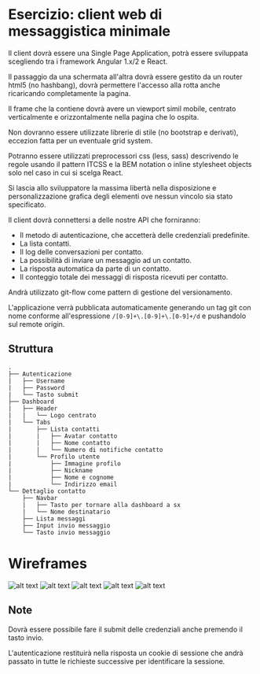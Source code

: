 # Esercizio: client web di messaggistica minimale

Il client dovrà essere una Single Page Application, potrà essere sviluppata scegliendo tra i framework Angular 1.x/2 e React.

Il passaggio da una schermata all'altra dovrà essere gestito da un router html5 (no hashbang), dovrà permettere l'accesso alla rotta anche ricaricando completamente la pagina.

Il frame che la contiene dovrà avere un viewport simil mobile, centrato verticalmente e orizzontalmente nella pagina che lo ospita.

Non dovranno essere utilizzate librerie di stile (no bootstrap e derivati), eccezion fatta per un eventuale grid system.

Potranno essere utilizzati preprocessori css (less, sass) descrivendo le regole usando il pattern ITCSS e la BEM notation o inline stylesheet objects solo nel caso in cui si scelga React.

Si lascia allo sviluppatore la massima libertà nella disposizione e personalizzazione grafica degli elementi ove nessun vincolo sia stato specificato.

Il client dovrà connettersi a delle nostre API che forniranno:
- Il metodo di autenticazione, che accetterà delle credenziali predefinite.
- La lista contatti.
- Il log delle conversazioni per contatto.
- La possibilità di inviare un messaggio ad un contatto.
- La risposta automatica da parte di un contatto.
- Il conteggio totale dei messaggi di risposta ricevuti per contatto.

Andrà utilizzato git-flow come pattern di gestione del versionamento.

L'applicazione verrà pubblicata automaticamente generando un tag git con nome conforme all'espressione `/[0-9]+\.[0-9]+\.[0-9]+/d` e pushandolo sul remote origin.

## Struttura

```
.
├── Autenticazione
|   ├── Username
|   ├── Password
|   └── Tasto submit
├── Dashboard
|   ├── Header
|   |   └── Logo centrato
|   └── Tabs
|       ├── Lista contatti
|       |   ├── Avatar contatto
|       |   ├── Nome contatto
|       |   └── Numero di notifiche contatto
|       └── Profilo utente
|           ├── Immagine profilo
|           ├── Nickname
|           ├── Nome e cognome
|           └── Indirizzo email
└── Dettaglio contatto
    ├── Navbar
    |   ├── Tasto per tornare alla dashboard a sx
    |   └── Nome destinatario
    ├── Lista messaggi
    ├── Input invio messaggio
    └── Tasto invio messaggio
```

# Wireframes

![alt text](./docs/images/auth.png "Autenticazione")
![alt text](./docs/images/auth_loading.png "Autenticazione in corso")
![alt text](./docs/images/profile.png "Profilo")
![alt text](./docs/images/contact_list.png "Lista contatti")
![alt text](./docs/images/contact_detail.png "Dettaglio contatto")

## Note

Dovrà essere possibile fare il submit delle credenziali anche premendo il tasto invio.

L'autenticazione restituirà nella risposta un cookie di sessione che andrà passato in tutte le richieste successive per identificare la sessione.

